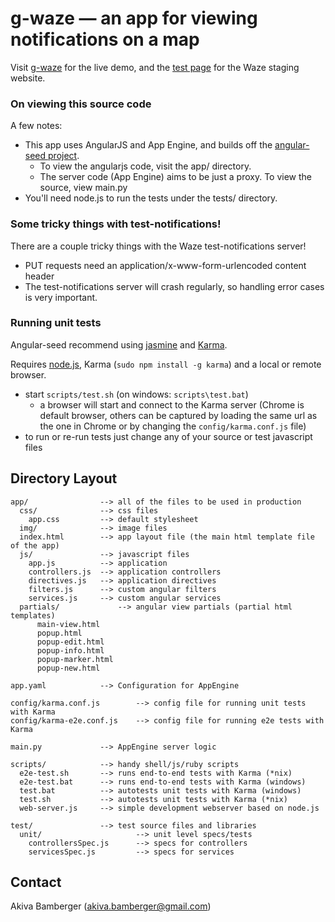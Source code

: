 # g-waze — an app for viewing notifications on a map

Visit [g-waze](http://g-waze.appspot.com) for the live demo, and the [test page](http://test-notifications.staging.waze.com) for the Waze staging website.

### On viewing this source code

A few notes:
* This app uses AngularJS and App Engine, and builds off the [angular-seed project](https://github.com/angular/angular-seed).
  * To view the angularjs code, visit the app/ directory.
  * The server code (App Engine) aims to be just a proxy. To view the source, view main.py
* You'll need node.js to run the tests under the tests/ directory.

### Some tricky things with test-notifications!

There are a couple tricky things with the Waze test-notifications server!
* PUT requests need an application/x-www-form-urlencoded content header
* The test-notifications server will crash regularly, so handling error cases is very important.

### Running unit tests

Angular-seed recommend using [jasmine](http://pivotal.github.com/jasmine/) and
[Karma](http://karma-runner.github.io).

Requires [node.js](http://nodejs.org/), Karma (`sudo npm install -g karma`) and a local
or remote browser.

* start `scripts/test.sh` (on windows: `scripts\test.bat`)
  * a browser will start and connect to the Karma server (Chrome is default browser, others can be captured by loading the same url as the one in Chrome or by changing the `config/karma.conf.js` file)
* to run or re-run tests just change any of your source or test javascript files


## Directory Layout

    app/                --> all of the files to be used in production
      css/              --> css files
        app.css         --> default stylesheet
      img/              --> image files
      index.html        --> app layout file (the main html template file of the app)
      js/               --> javascript files
        app.js          --> application
        controllers.js  --> application controllers
        directives.js   --> application directives
        filters.js      --> custom angular filters
        services.js     --> custom angular services
      partials/             --> angular view partials (partial html templates)
          main-view.html
          popup.html
          popup-edit.html
          popup-info.html
          popup-marker.html
          popup-new.html      

    app.yaml            --> Configuration for AppEngine 

    config/karma.conf.js        --> config file for running unit tests with Karma
    config/karma-e2e.conf.js    --> config file for running e2e tests with Karma

    main.py             --> AppEngine server logic

    scripts/            --> handy shell/js/ruby scripts
      e2e-test.sh       --> runs end-to-end tests with Karma (*nix)
      e2e-test.bat      --> runs end-to-end tests with Karma (windows)
      test.bat          --> autotests unit tests with Karma (windows)
      test.sh           --> autotests unit tests with Karma (*nix)
      web-server.js     --> simple development webserver based on node.js

    test/               --> test source files and libraries
      unit/                     --> unit level specs/tests
        controllersSpec.js      --> specs for controllers
        servicesSpec.js         --> specs for services

## Contact

Akiva Bamberger (akiva.bamberger@gmail.com)
